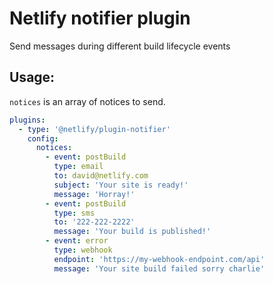 # Netlify notifier plugin

Send messages during different build lifecycle events

## Usage:

`notices` is an array of notices to send.

```yml
plugins:
  - type: '@netlify/plugin-notifier'
    config:
      notices:
        - event: postBuild
          type: email
          to: david@netlify.com
          subject: 'Your site is ready!'
          message: 'Horray!'
        - event: postBuild
          type: sms
          to: '222-222-2222'
          message: 'Your build is published!'
        - event: error
          type: webhook
          endpoint: 'https://my-webhook-endpoint.com/api'
          message: 'Your site build failed sorry charlie'
```
